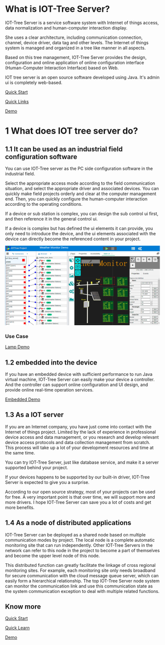 

What is IOT-Tree Server?
==







IOT-Tree Server is a service software system with Internet of things access, data normalization and human-computer interaction display.

She uses a clear architecture, including communication connection, channel, device driver, data tag and other levels. The Internet of things system is managed and organized in a tree like manner in all aspects.

Based on this tree management, IOT-Tree Server provides the design, configuration and online application of online configuration interface (Human-Computer Interaction Interface) based on Web.

IOT tree server is an open source software developed using Java. It's admin ui is completely web-based.





[Quick Start][quick_start]

[Quick Links][quick_link]

[Demo][demo_link]




# 1 What does IOT tree server do?




## 1.1 It can be used as an industrial field configuration software

You can use IOT-Tree server as the PC side configuration software in the industrial field.

Select the appropriate access mode according to the field communication situation, and select the appropriate driver and associated devices. You can quickly make field projects orderly and clear at the computer management end. Then, you can quickly configure the human-computer interaction according to the operating conditions.

If a device or sub station is complex, you can design the sub control ui first, and then reference it in the general control ui.

If a device is complex but has defined the ui elements it can provide, you only need to introduce the device, and the ui elements associated with the device can directly become the referenced content in your project.



<img src="./doc/img/prj3.png">




### Use Case
[Lamp Demo][lamp_demo] 

<div style="display:none">  [Pump Controller Demo][pump_demo] </div>



## 1.2 embedded into the device

If you have an embedded device with sufficient performance to run Java virtual machine, IOT-Tree Server can easily make your device a controller. And the controller can support online configuration and UI design, and provide online real-time operation services.

[Embedded Demo][embed_ctrl_demo]  





## 1.3 As a IOT server

If you are an Internet company, you have just come into contact with the Internet of things project. Limited by the lack of experience in professional device access and data management, or you research and develop relevant device access protocols and data collection management from scratch. This process will take up a lot of your development resources and time at the same time.

You can try IOT-Tree Server, just like database service, and make it a server supported behind your project.

If your devices happens to be supported by our built-in driver, IOT-Tree Server is expected to give you a surprise.

According to our open source strategy, most of your projects can be used for free. A very important point is that over time, we will support more and more drivers. I hope IOT-Tree Server can save you a lot of costs and get more benefits.



## 1.4 As a node of distributed applications

IOT-Tree Server can be deployed as a shared node based on multiple communication modes by project. The local node is a complete automatic monitoring site that can run independently. Other IOT-Tree Servers in the network can refer to this node in the project to become a part of themselves and become the upper level node of this node.

This distributed function can greatly facilitate the linkage of cross regional monitoring sites. For example, each monitoring site only needs broadband for secure communication with the cloud message queue server, which can easily form a hierarchical relationship. The top IOT-Tree Server node system can monitor the communication link and use this communication state as the system communication exception to deal with multiple related functions.





## Know more

[Quick Start][quick_start]

[Quick Learn][quick_link]

[Demo][demo_link]



[quick_start]: ./doc/quick_start.md
[quick_link]: ./doc/quick/index.md
[demo_link]: ./doc/case/index.md


[pump_demo]: ./doc/case/example_psd.md
[lamp_demo]: ./doc/case/example_lamp_demo.md

[embed_ctrl_demo]: ./doc/case/example_embed.md
